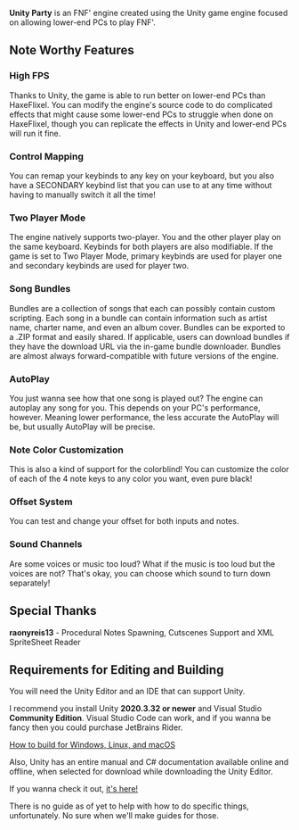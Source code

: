 **Unity Party** is an FNF' engine created using the Unity game engine focused on allowing lower-end PCs to play FNF'.

## Note Worthy Features
### High FPS
Thanks to Unity, the game is able to run better on lower-end PCs than HaxeFlixel. You can modify the engine's source code to do complicated effects that might cause some lower-end PCs to struggle when done on HaxeFlixel, though you can replicate the effects in Unity and lower-end PCs will run it fine.
### Control Mapping
You can remap your keybinds to any key on your keyboard, but you also have a SECONDARY keybind list that you can use to at any time without having to manually switch it all the time!
### Two Player Mode
The engine natively supports two-player. You and the other player play on the same keyboard. Keybinds for both players are also modifiable.
If the game is set to Two Player Mode, primary keybinds are used for player one and secondary keybinds are used for player two.
### Song Bundles
Bundles are a collection of songs that each can possibly contain custom scripting. Each song in a bundle can contain information such as artist name, charter name, and even an album cover. Bundles can be exported to a .ZIP format and easily shared. If applicable, users can download bundles if they have the download URL via the in-game bundle downloader. Bundles are almost always forward-compatible with future versions of the engine.
### AutoPlay
You just wanna see how that one song is played out? The engine can autoplay any song for you. This depends on your PC's performance, however. Meaning lower performance, the less accurate the AutoPlay will be, but usually AutoPlay will be precise.
### Note Color Customization
This is also a kind of support for the colorblind! You can customize the color of each of the 4 note keys to any color you want, even pure black!
### Offset System
You can test and change your offset for both inputs and notes.
### Sound Channels
Are some voices or music too loud? What if the music is too loud but the voices are not? That's okay, you can choose which sound to turn down separately!

## Special Thanks
**raonyreis13** - Procedural Notes Spawning, Cutscenes Support and XML SpriteSheet Reader

## Requirements for Editing and Building
You will need the Unity Editor and an IDE that can support Unity.

I recommend you install Unity **2020.3.32 or newer** and Visual Studio **Community Edition**. Visual Studio Code can work, and if you wanna be fancy then you could purchase JetBrains Rider.

[How to build for Windows, Linux, and macOS](https://docs.unity3d.com/2019.4/Documentation/Manual/BuildSettingsStandalone.html)

Also, Unity has an entire manual and C# documentation available online and offline, when selected for download while downloading the Unity Editor.

If you wanna check it out, [it's here!](https://docs.unity3d.com/2019.4/Documentation/Manual/UnityManual.html)

There is no guide as of yet to help with how to do specific things, unfortunately. No sure when we'll make guides for those.
